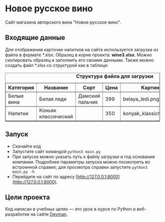 # Новое русское вино

Сайт магазина авторского вина "Новое русское вино".

## Входящие данные

Для отображения карточек напитков на сайте используется загрузка из  файла в формате *.xlsx.
Образец в корне проекта: **wine3.xlsx**.
Можно скопировать образец и заполнить его своими данными.
Также можно создать файл *.xlsx со структурой как в таблице: 

<table border="1">
   <caption><b>Структура файла для загрузки<b></caption>
   <tr>
    <th>Категория</th>
    <th>Название</th>
    <th>Сорт</th>
    <th>Цена</th>
    <th>Картинка</th>
    <th>Акция</th>
   </tr>
   <tr>
     <td>Белые вина</td>
     <td>Белая леди</td>
     <td>Дамский пальчик</td>
     <td>399</td>
     <td>belaya_ledi.png</td>
     <td>Выгодное предложение</td>     
   </tr>
   <tr>
     <td>Напитки</td>
     <td>Коньяк классический</td>
     <td></td>
     <td>350</td>
     <td>konyak_klassicheskyi.png</td>
     <td></td>     
   </tr>
</table>

## Запуск

- Скачайте код
- Запустите сайт командой `python3 main.py`
- При запуске можно указать путь к файлу загрузки и год основания компании.
Подробнее параметры запуска можно посмотреть во встроенной справке; 
для просмотра справки запустите `python3 main.py -h`
- Перейдите на сайт по адресу [http://127.0.0.1:8000](http://127.0.0.1:8000).

## Цели проекта

Код написан в учебных целях — это урок в курсе по Python и веб-разработке на сайте [Devman](https://dvmn.org).
